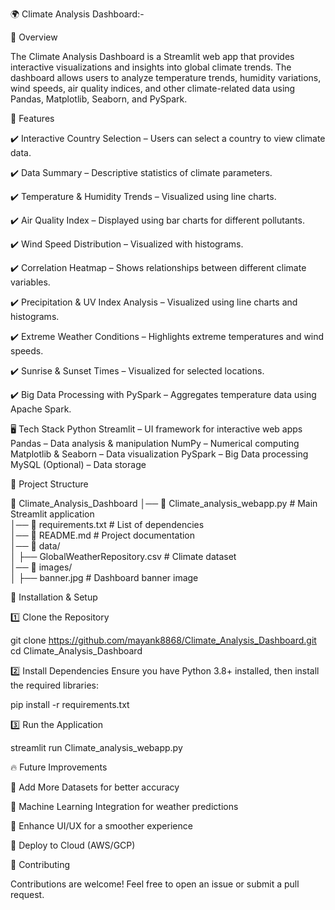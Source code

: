 🌍 Climate Analysis Dashboard:-


📌 Overview

The Climate Analysis Dashboard is a Streamlit web app that provides interactive visualizations and insights into global climate trends. The dashboard allows users to analyze temperature trends, humidity variations, wind speeds, air quality indices, and other climate-related data using Pandas, Matplotlib, Seaborn, and PySpark.

🚀 Features


✔️ Interactive Country Selection – Users can select a country to view climate data.

✔️ Data Summary – Descriptive statistics of climate parameters.

✔️ Temperature & Humidity Trends – Visualized using line charts.

✔️ Air Quality Index – Displayed using bar charts for different pollutants.

✔️ Wind Speed Distribution – Visualized with histograms.

✔️ Correlation Heatmap – Shows relationships between different climate variables.

✔️ Precipitation & UV Index Analysis – Visualized using line charts and histograms.

✔️ Extreme Weather Conditions – Highlights extreme temperatures and wind speeds.

✔️ Sunrise & Sunset Times – Visualized for selected locations.

✔️ Big Data Processing with PySpark – Aggregates temperature data using Apache Spark.

🖥️ Tech Stack
Python
Streamlit – UI framework for interactive web apps
Pandas – Data analysis & manipulation
NumPy – Numerical computing
Matplotlib & Seaborn – Data visualization
PySpark – Big Data processing
MySQL (Optional) – Data storage

📂 Project Structure

📁 Climate_Analysis_Dashboard 
│── 📄 Climate_analysis_webapp.py  # Main Streamlit application  
│── 📄 requirements.txt  # List of dependencies  
│── 📄 README.md  # Project documentation  
│── 📁 data/  
│    ├── GlobalWeatherRepository.csv  # Climate dataset  
│── 📁 images/  
│    ├── banner.jpg  # Dashboard banner image  


🔧 Installation & Setup

1️⃣ Clone the Repository

git clone https://github.com/mayank8868/Climate_Analysis_Dashboard.git  
cd Climate_Analysis_Dashboard  

2️⃣ Install Dependencies
Ensure you have Python 3.8+ installed, then install the required libraries:

pip install -r requirements.txt  

3️⃣ Run the Application

streamlit run Climate_analysis_webapp.py  



🔥 Future Improvements

📌 Add More Datasets for better accuracy

📌 Machine Learning Integration for weather predictions

📌 Enhance UI/UX for a smoother experience

📌 Deploy to Cloud (AWS/GCP)

🤝 Contributing

Contributions are welcome! Feel free to open an issue or submit a pull request.
